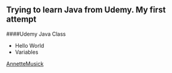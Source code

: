 ## Trying to learn Java from Udemy. My first attempt
####Udemy Java Class

* Hello World
* Variables

[AnnetteMusick](www.udemy.com)
